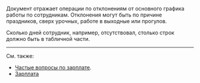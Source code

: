 Документ отражает операции по отклонениям от основного графика работы по сотрудникам. Отклонения могут быть по причине праздников, сверх урочных, работе в выходные или прогулов.

Сколько дней сотрудник, например, отсутствовал, столько строк должно быть в табличной части.

---

См. также:

- [Частые вопросы по зарплате](/faqsalary).
- [Зарплата](/salary)
